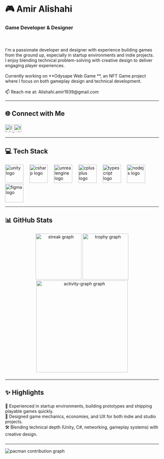 <h1 align="left">🎮 Amir Alishahi</h1>

###

<h3 align="left">Game Developer & Designer</h3>

###

<br clear="both">

<p align="left">I'm a passionate developer and designer with experience building games from the ground up, especially in startup environments and indie projects.<br>I enjoy blending technical problem-solving with creative design to deliver engaging player experiences.<br><br>Currently working on **Odysape Web Game **, an NFT Game project where I focus on both gameplay design and technical development.<br><br>📫 Reach me at: Alishahi.amir1939@gmail.com</p>

---

###

<h2 align="left">🌐 Connect with Me</h2>

###

<div align="left">
  <a href="https://linkedin.com/in/amir-alishahi" target="_blank">
    <img src="https://img.shields.io/static/v1?message=LinkedIn&logo=linkedin&label=&color=0077B5&logoColor=white&labelColor=&style=for-the-badge" height="25" alt="linkedin logo"  />
  </a>
  <a href="twitter.com/the_drdev" target="_blank">
    <img src="https://img.shields.io/static/v1?message=Twitter&logo=twitter&label=&color=1DA1F2&logoColor=white&labelColor=&style=for-the-badge" height="25" alt="twitter logo"  />
  </a>
</div>

---

###

<h2 align="left">💻 Tech Stack</h2>

###

<div align="left">
  <img src="https://cdn.jsdelivr.net/gh/devicons/devicon/icons/unity/unity-original.svg" height="60" alt="unity logo"  />
  <img width="12" />
  <img src="https://cdn.jsdelivr.net/gh/devicons/devicon/icons/csharp/csharp-original.svg" height="60" alt="csharp logo"  />
  <img width="12" />
  <img src="https://cdn.jsdelivr.net/gh/devicons/devicon/icons/unrealengine/unrealengine-original.svg" height="60" alt="unrealengine logo"  />
  <img width="12" />
  <img src="https://cdn.jsdelivr.net/gh/devicons/devicon/icons/cplusplus/cplusplus-original.svg" height="60" alt="cplusplus logo"  />
  <img width="12" />
  <img src="https://skillicons.dev/icons?i=ts" height="60" alt="typescript logo"  />
  <img width="12" />
  <img src="https://cdn.jsdelivr.net/gh/devicons/devicon/icons/nodejs/nodejs-original.svg" height="60" alt="nodejs logo"  />
  <img width="12" />
  <img src="https://cdn.jsdelivr.net/gh/devicons/devicon/icons/figma/figma-original.svg" height="60" alt="figma logo"  />
</div>

---

###

<h2 align="left">📊 GitHub Stats</h2>

###

<div align="center">
  <img src="https://streak-stats.demolab.com?user=Dr-developer&locale=en&mode=daily&theme=dracula&hide_border=false&border_radius=5&order=3" height="150" alt="streak graph"  />
  <img src="https://github-profile-trophy.vercel.app?username=Dr-developer&theme=dracula&column=-1&row=1&margin-w=8&margin-h=8&no-bg=false&no-frame=false&order=4" height="150" alt="trophy graph"  />
  <img src="https://github-readme-activity-graph.vercel.app/graph?username=Dr-developer&radius=16&theme=dracula&area=true&order=5" height="300" alt="activity-graph graph"  />
</div>

###

---

<h2 align="left">✨ Highlights</h2>

###

<p align="left">🚀 Experienced in startup environments, building prototypes and shipping playable games quickly.<br>    🎨 Designed game mechanics, economies, and UX for both indie and studio projects.<br>    🛠 Blending technical depth (Unity, C#, networking, gameplay systems) with creative design.</p>

###

---

<picture>
  <source media="(prefers-color-scheme: dark)" srcset="https://raw.githubusercontent.com/Dr-developer/Dr-developer/output/pacman-contribution-graph-dark.svg">
  <source media="(prefers-color-scheme: light)" srcset="https://raw.githubusercontent.com/Dr-developer/Dr-developer/output/pacman-contribution-graph.svg">
  <img alt="pacman contribution graph" src="https://raw.githubusercontent.com/Dr-developer/Dr-developer/output/pacman-contribution-graph.svg">
</picture>

###
